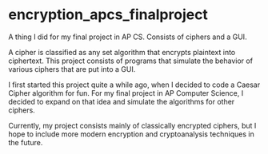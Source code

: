 # encryption_apcs_finalproject
A thing I did for my final project in AP CS. Consists of ciphers and a GUI.

A cipher is classified as any set algorithm that encrypts plaintext into ciphertext.
This project consists of programs that simulate the behavior of various ciphers
that are put into a GUI.

I first started this project quite a while ago, when I decided to code a Caesar Cipher
algorithm for fun. For my final project in AP Computer Science, I decided to expand on
that idea and simulate the algorithms for other ciphers.

Currently, my project consists mainly of classically encrypted ciphers, but I hope to include
more modern encryption and cryptoanalysis techniques in the future.
